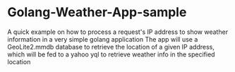 # Golang-Weather-App-sample
A quick example on how to process a request's IP address to show weather information in a very simple golang application
The app will use a GeoLite2.mmdb database to retrieve the location of a given IP address, which will be fed to a yahoo yql to retrieve weather info in the specified location
